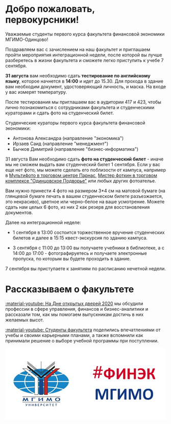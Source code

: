 # Добро пожаловать, первокурсники!

Уважаемые студенты первого курса факультета финансовой экономики МГИМО-Одинцово!

Поздравляем вас с зачислением на наш факультет и приглашаем пройти 
мероприятия интеграционной недели, после которой вы лучше разберетесь в
жизни факультета и сможете легко приступить к учебе 7 сентября. 

**31 августа** вам необходимо сдать **тестирование по английскому языку**, которое начнется 
в **14:00** и идет до 15.30. Для прохода в здание вам необходим документ, удостоверяющий
личность, и маска. На входе у вас измерят температуру. 

После тестирования мы приглашаем вас в аудитории 417 и 423, чтобы лично познакомиться 
с сотрудниками факультета и студенческими кураторами и сдать фото на студенческий 
билет. 

Студенческие кураторы первого курса факультета финансовой экономики:

- Антонова Александра (направление "экономика")
- Ирзаев Саид (направление "менеджмент")
- Бычков Димитрий (направление "бизнес-информатика")

31 августа Вам необходимо сдать **фото на студенческий билет** - иначе мы не сможем 
выдать вам студенческий билет 1 сентября. Если у вас еще нет фото, мы можете 
сделать его поблизости от кампуса, например в [Мультифото в торговом центре Парнас](https://zoon.ru/msk/utility_service/fototsentr_multifoto_v_tts_parnas), [Мистер фоткин в торговом комплексе "Одинцовское Подворье"](https://mrfotkin.ru/contact-us#agree) или любых других фотоателье.  

Вам нужно принести 4 фото на размером 3\*4 см на матовой бумаге (на глянцевой бумаге печать в вашем студенческом билете разъезжается, это некрасиво), цветное или черно-белое на ваше усмотрение. Можете сдать нам целых 6 фото, из них 2 как резерв для восстановления документов.

Далее на интеграционной неделе:

- 1 сентября в 13:00 состоится торжественное вручение студенческих билетов и далее в 15:15 квест-экскурсия по зданию кампуса. 

- 3 сентября с 11:00 до 13:00 вы получаете учебники в библиотеке, а с 14:00 до 17:00 - фотографируетесь и получаете электронные пропуска, по которым вы будете проходить в здание. 

7 сентября вы приступаете к занятиям по расписанию нечетной недели.

# Рассказываем о факультете

[:material-youtube: На Дне открытых дверей 2020](dod/index.md) мы обсудили профессии в сфере управления, финансов и бизнес-аналитики и рассказали том, как мы помогаем выпускникам достичь в них желаемых высот. 

[:material-youtube: Студенты факультета](dod/students.md) поделились впечатлениями от учебы и своими карьерными планами, а также вспомнили как принимали решение о выборе учебной программы при поступлении.

![](img/logo/front_dash.jpg)
